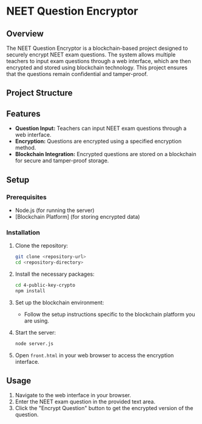 # NEET Question Encryptor

## Overview

The NEET Question Encryptor is a blockchain-based project designed to securely encrypt NEET exam questions. The system allows multiple teachers to input exam questions through a web interface, which are then encrypted and stored using blockchain technology. This project ensures that the questions remain confidential and tamper-proof.

## Project Structure


## Features

- **Question Input:** Teachers can input NEET exam questions through a web interface.
- **Encryption:** Questions are encrypted using a specified encryption method.
- **Blockchain Integration:** Encrypted questions are stored on a blockchain for secure and tamper-proof storage.

## Setup

### Prerequisites

- Node.js (for running the server)
- [Blockchain Platform] (for storing encrypted data)

### Installation

1. Clone the repository:
    ```bash
    git clone <repository-url>
    cd <repository-directory>
    ```

2. Install the necessary packages:
    ```bash
    cd 4-public-key-crypto
    npm install
    ```

3. Set up the blockchain environment:
    - Follow the setup instructions specific to the blockchain platform you are using.

4. Start the server:
    ```bash
    node server.js
    ```

5. Open `front.html` in your web browser to access the encryption interface.

## Usage

1. Navigate to the web interface in your browser.
2. Enter the NEET exam question in the provided text area.
3. Click the "Encrypt Question" button to get the encrypted version of the question.



 
